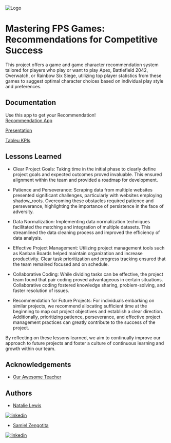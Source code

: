 
![Logo](https://github.com/samielzaret7/Gaming_Project/blob/main/presentation/Untitled%20design.png?raw=true)


# Mastering FPS Games: Recommendations for Competitive Success

This project offers a game and game character recommendation system tailored for players who play or want to play Apex, Battlefield 2042, Overwatch, or Rainbow Six Siege, utilizing top player statistics from these games to suggest optimal character choices based on individual play style and preferences.




## Documentation

Use this app to get your Recommendation!   
[Recommendation App](https://fpscharacters.streamlit.app/)

[Presentation](https://www.canva.com/design/DAF8BzT-_TI/m-TQjWzlypULQCu0Cro_0g/view](https://www.canva.com/design/DAF8PHKJ_gs/eJtaZ0Plyl3POi9-wowy3A/view?utm_content=DAF8PHKJ_gs&utm_campaign=designshare&utm_medium=link&utm_source=editor))

[Tableu KPIs](https://public.tableau.com/app/profile/natalie.lewis/viz/MasteringCompetitiveGaming/Game_Analysis)

## Lessons Learned

- Clear Project Goals: Taking time in the initial phase to clearly define project goals and expected outcomes proved invaluable. This ensured alignment within the team and provided a roadmap for development.

- Patience and Perseverance: Scraping data from multiple websites presented significant challenges, particularly with websites employing shadow_roots. Overcoming these obstacles required patience and perseverance, highlighting the importance of persistence in the face of adversity.

- Data Normalization: Implementing data normalization techniques facilitated the matching and integration of multiple datasets. This streamlined the data cleaning process and improved the efficiency of data analysis.

- Effective Project Management: Utilizing project management tools such as Kanban Boards helped maintain organization and increase productivity. Clear task prioritization and progress tracking ensured that the team remained focused and on schedule.

- Collaborative Coding: While dividing tasks can be effective, the project team found that pair coding proved advantageous in certain situations. Collaborative coding fostered knowledge sharing, problem-solving, and faster resolution of issues.

- Recommendation for Future Projects: For individuals embarking on similar projects, we recommend allocating sufficient time at the beginning to map out project objectives and establish a clear direction. Additionally, prioritizing patience, perseverance, and effective project management practices can greatly contribute to the success of the project.

By reflecting on these lessons learned, we aim to continually improve our approach to future projects and foster a culture of continuous learning and growth within our team.


## Acknowledgements

 - [Our Awesome Teacher](https://github.com/Rairocha)



## Authors

- [Natalie Lewis](https://github.com/nlewism)
  
[![linkedin](https://img.shields.io/badge/linkedin-0A66C2?style=for-the-badge&logo=linkedin&logoColor=white)](https://www.linkedin.com/in/analyst-natalie/)
- [Samiel Zengotita](https://github.com/samielzaret7)
  
[![linkedin](https://img.shields.io/badge/linkedin-0A66C2?style=for-the-badge&logo=linkedin&logoColor=white)](https://www.linkedin.com/in/zengotita/)

